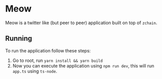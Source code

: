# Meow

Meow is a twitter like (but peer to peer) application built on top of `zchain`.

## Running

To run the application follow these steps:

1. Go to root, run `yarn install && yarn build`
2. Now you can execute the application using `npm run dev`, this will run `app.ts` using `ts-node`.